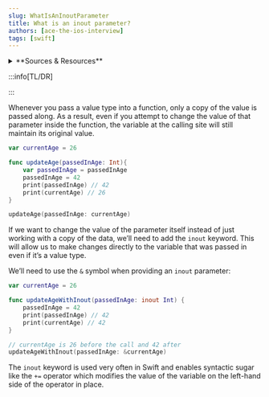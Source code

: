 ```yaml
---
slug: WhatIsAnInoutParameter
title: What is an inout parameter?
authors: [ace-the-ios-interview]
tags: [swift]
---
```


<details>
  <summary>**Sources & Resources**</summary>

  **Main Source:** [Ace the iOS Interview](https://aryamansharda.gumroad.com/l/tcvck)

  **Additional Sources:**

  **Further Reading:**

</details>

:::info[TL/DR]

:::

Whenever you pass a value type into a function, only a copy of the value is passed along. As a result, even if you attempt to change the value of that parameter inside the function, the variable at the calling site will still maintain its original value.

```swift
var currentAge = 26

func updateAge(passedInAge: Int){
    var passedInAge = passedInAge
    passedInAge = 42
    print(passedInAge) // 42
    print(currentAge) // 26
}

updateAge(passedInAge: currentAge)
```

If we want to change the value of the parameter itself instead of just working with a copy of the data, we’ll need to add the `inout` keyword. This will allow us to make changes directly to the variable that was passed in even if it’s a value type.

We’ll need to use the `&` symbol when providing an `inout` parameter:

```swift
var currentAge = 26

func updateAgeWithInout(passedInAge: inout Int) {
    passedInAge = 42
    print(passedInAge) // 42
    print(currentAge) // 42
}

// currentAge is 26 before the call and 42 after
updateAgeWithInout(passedInAge: &currentAge)
```

The `inout` keyword is used very often in Swift and enables syntactic sugar like the `+=` operator which modifies the value of the variable on the left-hand side of the operator in place.
